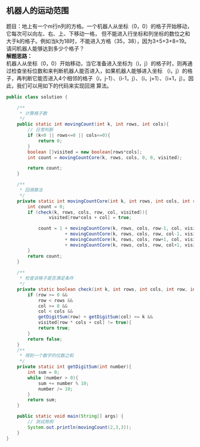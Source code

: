 <link href="markdown.css" rel="stylesheet"></link>

## 机器人的运动范围

题目：地上有一个m行n列的方格。一个机器人从坐标（0，0）的格子开始移动，它每次可以向左、右、上、下移动一格，
但不能进入行坐标和列坐标的数位之和大于k的格子。例如当k为18时，不能进入方格（35，38），因为3+5+3+8=19。请问机器人能够达到多少个格子？  
**解题思路：**  
机器人从坐标（0，0）开始移动，当它准备进入坐标为（i，j）的格子时，则再通过检查坐标位数和来判断机器人能否进入，如果机器人能够进入坐标
（i，j）的格子，再判断它能否进入4个相邻的格子（i，j-1）、（i-1，j）、（i，j+1）、（i+1，j）。因此，我们可以用如下的代码来实现回溯
算法。
```java
public class solution {

    /**
     * 计算格子数
     */
    public static int movingCount(int k, int rows, int cols){
        // 日常判断
        if (k<0 || rows<=0 || cols<=0){
            return 0;
        }
        boolean []visited = new boolean[rows*cols];
        int count = movingCountCore(k, rows, cols, 0, 0, visited);

        return count;
    }

    /**
     * 回溯算法
     */
    private static int movingCountCore(int k, int rows, int cols, int row, int col, boolean[] visited){
        int count = 0;
        if (check(k, rows, cols, row, col, visited)){
                visited[row*cols + col] = true;

            count = 1 + movingCountCore(k, rows, cols, row-1, col, visited)
                      + movingCountCore(k, rows, cols, row, col-1, visited)
                      + movingCountCore(k, rows, cols, row+1, col, visited)
                      + movingCountCore(k, rows, cols, row, col+1, visited);
        }
        return count;
    }
    
    /**
     * 检查该格子是否满足条件
     */
    private static boolean check(int k, int rows, int cols, int row, int col, boolean[] visited){
        if (row >= 0 &&
            row < rows &&
            col >= 0 &&
            col < cols &&
            getDigitSum(row) + getDigitSum(col) <= k &&
            visited[row * cols + col] != true){
            return true;
        }
        return false;
    }
    /**
     * 得到一个数字的位数之和
     */
    private static int getDigitSum(int number){
        int sum = 0;
        while (number > 0){
            sum += number % 10;
            number /= 10;
        }
        return sum;
    }

    public static void main(String[] args) {
        // 测试用例
        System.out.println(movingCount(2,3,3));
    }
}
```